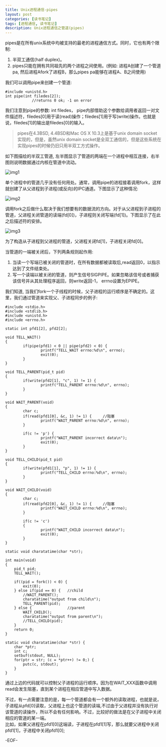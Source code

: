```yaml
---
title: Unix进程通信-pipes
layout: post
categories: [读书笔记]
tags: [进程通信, 读书笔记]
description: Unix进程通信之管道(pipes)
---
```


pipes是在所有unix系统中均被支持的最老的进程通信方式。同时，它也有两个限制:  

1. 半双工通信(half duplex)。  
2. pipes只能在拥有共同祖先的两个进程之间使用。(例如:  进程A创建了一个管道pa, 然后进程Afork了进程B，那么pipes pa能够在进程A、B之间使用)  

我们可以调用pipe来创建一个管道:  

	#include <unistd.h>
	int pipe(int filedes[2]);  
				//returns 0 ok; -1 on error  

我们注意到pipe的参数: int filedes， pipe内部借助这个参数给调用者返回一对文件描述符，filedes[0]用于读(read)操作；filedes[1]用于写(write)操作。也就是说，filedes[1]的输出是filedes[0]的输入。  

> pipes在4.3BSD, 4.4BSD和Mac OS X 10.3上是基于unix domain socket实现的，但是，虽然unix domain socket是全双工通信的，但是这些系统在实现pipes的时候仍旧只用半双工方式操作。

如下图描绘的半双工管道, 左半图显示了管道的两端在一个进程中相互连接，右半图则说明数据通过内核在管道中流动。

![img1][half-duplex]  

单个进程中的管道几乎没有任何用处。通常，调用pipe的进程接着调用fork，这样就创建了从父进程到子进程(或反向)的IPC通道。下图显示了这种情况:  

![img2][pipe-after-fork]  

调用fork之后做什么取决于我们想要有的数据流的方向。对于从父进程到子进程的管道，父进程关闭管道的读端(fd[0])，子进程则关闭写端(fd[1])。下图显示了在此之后描述符的安排。  

![img3][parent-to-child]  

为了构造从子进程到父进程的管道，父进程关闭fd[1]，子进程关闭fd[0]。  

当管道的一端被关闭后，下列两条规则起作用:   

1. 当读一个写端已被关闭的管道时，在所有数据都被读取后,read返回0，以指示达到了文件结束处。  
2. 写一个读端以被关闭的管道，则产生信号SIGPIPE。如果忽略该信号或者捕获该信号并从其处理程序返回，则write返回-1， errno设置为EPIPE。  

我们知道, 当我们fork一个子线程的时候，父子进程的运行顺序是不确定的。这里，我们通过管道来实现父、子进程同步的例子:  

	#include <stdio.h>
	#include <stdlib.h>
	#include <unistd.h>
	#include <errno.h>

	static int pfd1[2], pfd2[2];

	void TELL_WAIT() 
	{
		    if(pipe(pfd1) < 0 || pipe(pfd2) < 0) {
		            printf("TELL_WAIT errno:%d\n", errno);
		            exit(0);
		    }
	}

	void TELL_PARENT(pid_t pid) 
	{
		    if(write(pfd2[1], "c", 1) != 1) {
		            printf("TELL_PARENT errno:%d\n", errno);
		    }
	}

	void WAIT_PARENT(void)
	{
		    char c;
		    if(read(pfd1[0], &c, 1) != 1) {		//阻塞
		            printf("WAIT_PARENT errno:%d\n", errno);
		    }

		    if(c != 'p') {
		            printf("WAIT_PARENT incorrect data\n");
		            exit(0);
		    }
	}

	void TELL_CHILD(pid_t pid) 
	{
		    if(write(pfd1[1], "p", 1) != 1) {	
		            printf("TELL_CHILD errno:%d\n", errno);
		    }   
	}

	void WAIT_CHILD(void) 
	{
		    char c;
		    if(read(pfd2[0], &c, 1) != 1) {		//阻塞
		            printf("WAIT_CHILD errno:%d\n", errno);
		    }

		    if(c != 'c') 
		    {
		            printf("WAIT_CHILD incorrect data\n");
		            exit(0);
		    }
	}

	static void charatatime(char *str);

	int main(void) 
	{
		pid_t pid; 
		TELL_WAIT();

		if((pid = fork()) < 0) {
		    exit(0); 
		} else if(pid == 0) {   //child
		    //WAIT_PARENT(); 
		    charatatime("output from child\n");
		    TELL_PARENT(pid);
		} else {                //parent
		    WAIT_CHILD();
		    charatatime("output from parent\n");
		    //TELL_CHILD(pid);
		}
		return 0;
	}

	static void charatatime(char *str) {
		char *ptr;
		int c;
		setbuf(stdout, NULL);
		for(ptr = str; (c = *ptr++) != 0;) {
		    putc(c, stdout); 
		}
	}

通过上边的代码就可以控制父子进程的运行顺序。因为在WAIT_XXX函数中调用read会发生阻塞，直到某个进程在相应管道中写入数据。  

不过，有一点需要注意的是，每一个管道都会有一个额外的读取进程，也就是说，子进程从pfd[0]读取，父进程上也这个管道的读端,不过由于父进程并没有执行对该管道的读操作，所以不会有任何影响。不过，比较好的做法是在父子进程中关闭相应的管道的某一端。  
比如，如果父进程在pfd1[0]这端读，子进程在pfd1[1]写，那么就要父进程中关闭pfd1[1]，子进程中关闭pfd1[0];   

[half-duplex]: https://raw.github.com/yuxingfirst/blog/gh-pages/_images/read-notes/half-duplex.png  
[pipe-after-fork]: https://raw.github.com/yuxingfirst/blog/gh-pages/_images/read-notes/pipe-after-fork.png  
[parent-to-child]: https://raw.github.com/yuxingfirst/blog/gh-pages/_images/read-notes/parent-to-child.png  

-EOF-


